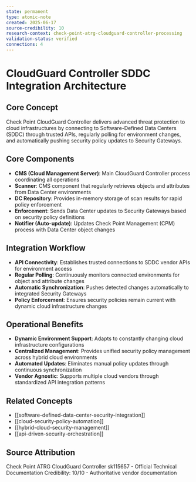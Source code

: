 ```yaml
---
state: permanent
type: atomic-note
created: 2025-06-17
source-credibility: 10
research-context: check-point-atrg-cloudguard-controller-processing
validation-status: verified
connections: 4
---
```


# CloudGuard Controller SDDC Integration Architecture

## Core Concept
Check Point CloudGuard Controller delivers advanced threat protection to cloud infrastructures by connecting to Software-Defined Data Centers (SDDC) through trusted APIs, regularly polling for environment changes, and automatically pushing security policy updates to Security Gateways.

## Core Components
- **CMS (Cloud Management Server)**: Main CloudGuard Controller process coordinating all operations
- **Scanner**: CMS component that regularly retrieves objects and attributes from Data Center environments  
- **DC Repository**: Provides in-memory storage of scan results for rapid policy enforcement
- **Enforcement**: Sends Data Center updates to Security Gateways based on security policy definitions
- **Notifier (Auto-update)**: Updates Check Point Management (CPM) process with Data Center object changes

## Integration Workflow
- **API Connectivity**: Establishes trusted connections to SDDC vendor APIs for environment access
- **Regular Polling**: Continuously monitors connected environments for object and attribute changes
- **Automatic Synchronization**: Pushes detected changes automatically to integrated Security Gateways
- **Policy Enforcement**: Ensures security policies remain current with dynamic cloud infrastructure changes

## Operational Benefits
- **Dynamic Environment Support**: Adapts to constantly changing cloud infrastructure configurations
- **Centralized Management**: Provides unified security policy management across hybrid cloud environments
- **Automated Updates**: Eliminates manual policy updates through continuous synchronization
- **Vendor Agnostic**: Supports multiple cloud vendors through standardized API integration patterns

## Related Concepts
- [[software-defined-data-center-security-integration]]
- [[cloud-security-policy-automation]]
- [[hybrid-cloud-security-management]]
- [[api-driven-security-orchestration]]

## Source Attribution
Check Point ATRG CloudGuard Controller sk115657 - Official Technical Documentation
Credibility: 10/10 - Authoritative vendor documentation